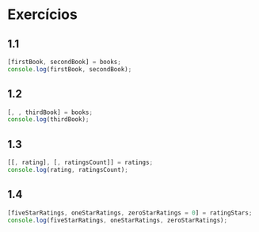 # Exercícios

## 1.1

```javascript
[firstBook, secondBook] = books;
console.log(firstBook, secondBook);
```

## 1.2

```javascript
[, , thirdBook] = books;
console.log(thirdBook);
```

## 1.3
```javascript
[[, rating], [, ratingsCount]] = ratings;
console.log(rating, ratingsCount);
```

## 1.4
```javascript
[fiveStarRatings, oneStarRatings, zeroStarRatings = 0] = ratingStars;
console.log(fiveStarRatings, oneStarRatings, zeroStarRatings);
```

